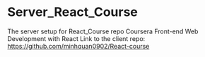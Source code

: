 # Server_React_Course
The server setup for React_Course repo
Coursera Front-end Web Development with React
Link to the client repo: https://github.com/minhquan0902/React-course
